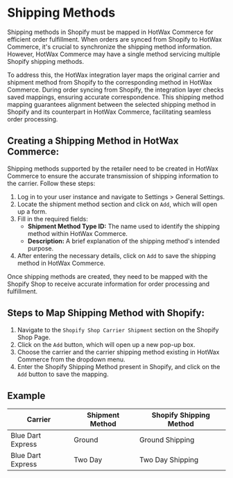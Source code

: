 # Shipping Methods

Shipping methods in Shopify must be mapped in HotWax Commerce for efficient order fulfillment. When orders are synced from Shopify to HotWax Commerce, it's crucial to synchronize the shipping method information. However, HotWax Commerce may have a single method servicing multiple Shopify shipping methods.

To address this, the HotWax integration layer maps the original carrier and shipment method from Shopify to the corresponding method in HotWax Commerce. During order syncing from Shopify, the integration layer checks saved mappings, ensuring accurate correspondence. This shipping method mapping guarantees alignment between the selected shipping method in Shopify and its counterpart in HotWax Commerce, facilitating seamless order processing.

## Creating a Shipping Method in HotWax Commerce:

Shipping methods supported by the retailer need to be created in HotWax Commerce to ensure the accurate transmission of shipping information to the carrier. Follow these steps:

1. Log in to your user instance and navigate to Settings > General Settings.
2. Locate the shipment method section and click on `Add`, which will open up a form.
3. Fill in the required fields:
   - **Shipment Method Type ID:** The name used to identify the shipping method within HotWax Commerce.
   - **Description:** A brief explanation of the shipping method's intended purpose.
4. After entering the necessary details, click on `Add` to save the shipping method in HotWax Commerce.

Once shipping methods are created, they need to be mapped with the Shopify Shop to receive accurate information for order processing and fulfillment.

## Steps to Map Shipping Method with Shopify:

1. Navigate to the `Shopify Shop Carrier Shipment` section on the Shopify Shop Page.
2. Click on the `Add` button, which will open up a new pop-up box.
3. Choose the carrier and the carrier shipping method existing in HotWax Commerce from the dropdown menu.
4. Enter the Shopify Shipping Method present in Shopify, and click on the `Add` button to save the mapping.

## Example

| Carrier               | Shipment Method | Shopify Shipping Method |
|-----------------------|------------------|--------------------------|
| Blue Dart Express     | Ground           | Ground Shipping          |
| Blue Dart Express     | Two Day          | Two Day Shipping         |
